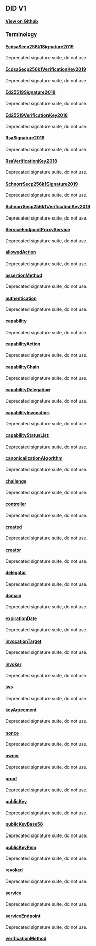 ## DID V1

#### [View on Github](https://github.com/decentralized-identity/context)

### Terminology

<h4 id="EcdsaSecp256k1Signature2019"><a href="#EcdsaSecp256k1Signature2019">EcdsaSecp256k1Signature2019</a></h4>

Deprecated signature suite, do not use.

<h4 id="EcdsaSecp256k1VerificationKey2019"><a href="#EcdsaSecp256k1VerificationKey2019">EcdsaSecp256k1VerificationKey2019</a></h4>

Deprecated signature suite, do not use.

<h4 id="Ed25519Signature2018"><a href="#Ed25519Signature2018">Ed25519Signature2018</a></h4>

Deprecated signature suite, do not use.

<h4 id="Ed25519VerificationKey2018"><a href="#Ed25519VerificationKey2018">Ed25519VerificationKey2018</a></h4>

Deprecated signature suite, do not use.

<h4 id="RsaSignature2018"><a href="#RsaSignature2018">RsaSignature2018</a></h4>

Deprecated signature suite, do not use.

<h4 id="RsaVerificationKey2018"><a href="#RsaVerificationKey2018">RsaVerificationKey2018</a></h4>

Deprecated signature suite, do not use.

<h4 id="SchnorrSecp256k1Signature2019"><a href="#SchnorrSecp256k1Signature2019">SchnorrSecp256k1Signature2019</a></h4>

Deprecated signature suite, do not use.

<h4 id="SchnorrSecp256k1VerificationKey2019"><a href="#SchnorrSecp256k1VerificationKey2019">SchnorrSecp256k1VerificationKey2019</a></h4>

Deprecated signature suite, do not use.

<h4 id="ServiceEndpointProxyService"><a href="#ServiceEndpointProxyService">ServiceEndpointProxyService</a></h4>

Deprecated signature suite, do not use.

<h4 id="allowedAction"><a href="#allowedAction">allowedAction</a></h4>

Deprecated signature suite, do not use.

<h4 id="assertionMethod"><a href="#assertionMethod">assertionMethod</a></h4>

Deprecated signature suite, do not use.

<h4 id="authentication"><a href="#authentication">authentication</a></h4>

Deprecated signature suite, do not use.

<h4 id="capability"><a href="#capability">capability</a></h4>

Deprecated signature suite, do not use.

<h4 id="capabilityAction"><a href="#capabilityAction">capabilityAction</a></h4>

Deprecated signature suite, do not use.

<h4 id="capabilityChain"><a href="#capabilityChain">capabilityChain</a></h4>

Deprecated signature suite, do not use.

<h4 id="capabilityDelegation"><a href="#capabilityDelegation">capabilityDelegation</a></h4>

Deprecated signature suite, do not use.

<h4 id="capabilityInvocation"><a href="#capabilityInvocation">capabilityInvocation</a></h4>

Deprecated signature suite, do not use.

<h4 id="capabilityStatusList"><a href="#capabilityStatusList">capabilityStatusList</a></h4>

Deprecated signature suite, do not use.

<h4 id="canonicalizationAlgorithm"><a href="#canonicalizationAlgorithm">canonicalizationAlgorithm</a></h4>

Deprecated signature suite, do not use.

<h4 id="challenge"><a href="#challenge">challenge</a></h4>

Deprecated signature suite, do not use.

<h4 id="controller"><a href="#controller">controller</a></h4>

Deprecated signature suite, do not use.

<h4 id="created"><a href="#created">created</a></h4>

Deprecated signature suite, do not use.

<h4 id="creator"><a href="#creator">creator</a></h4>

Deprecated signature suite, do not use.

<h4 id="delegator"><a href="#delegator">delegator</a></h4>

Deprecated signature suite, do not use.

<h4 id="domain"><a href="#domain">domain</a></h4>

Deprecated signature suite, do not use.

<h4 id="expirationDate"><a href="#expirationDate">expirationDate</a></h4>

Deprecated signature suite, do not use.

<h4 id="invocationTarget"><a href="#invocationTarget">invocationTarget</a></h4>

Deprecated signature suite, do not use.

<h4 id="invoker"><a href="#invoker">invoker</a></h4>

Deprecated signature suite, do not use.

<h4 id="jws"><a href="#jws">jws</a></h4>

Deprecated signature suite, do not use.

<h4 id="keyAgreement"><a href="#keyAgreement">keyAgreement</a></h4>

Deprecated signature suite, do not use.

<h4 id="nonce"><a href="#nonce">nonce</a></h4>

Deprecated signature suite, do not use.

<h4 id="owner"><a href="#owner">owner</a></h4>

Deprecated signature suite, do not use.

<h4 id="proof"><a href="#proof">proof</a></h4>

Deprecated signature suite, do not use.

<h4 id="publicKey"><a href="#publicKey">publicKey</a></h4>

Deprecated signature suite, do not use.

<h4 id="publicKeyBase58"><a href="#publicKeyBase58">publicKeyBase58</a></h4>

Deprecated signature suite, do not use.

<h4 id="publicKeyPem"><a href="#publicKeyPem">publicKeyPem</a></h4>

Deprecated signature suite, do not use.

<h4 id="revoked"><a href="#revoked">revoked</a></h4>

Deprecated signature suite, do not use.

<h4 id="service"><a href="#service">service</a></h4>

Deprecated signature suite, do not use.

<h4 id="serviceEndpoint"><a href="#serviceEndpoint">serviceEndpoint</a></h4>

Deprecated signature suite, do not use.

<h4 id="verificationMethod"><a href="#verificationMethod">verificationMethod</a></h4>

